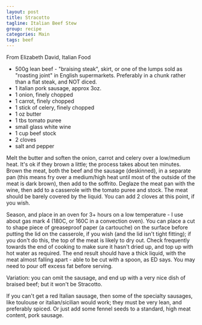 ```yaml
---
layout: post
title: Stracotto
tagline: Italian Beef Stew
group: recipe
categories: Main
tags: beef
---
```


From Elizabeth David, Italian Food

- 500g lean beef - "braising steak", skirt, or one of the lumps sold as "roasting joint" in English supermarkets.  Preferably in a chunk rather than a flat steak, and NOT diced.
- 1 italian pork sausage, approx 3oz.  
- 1 onion, finely chopped
- 1 carrot, finely chopped
- 1 stick of celery, finely chopped
- 1 oz butter
- 1 tbs tomato puree
- small glass white wine
- 1 cup beef stock
- 2 cloves
- salt and pepper

Melt the butter and soften the onion, carrot and celery over a low/medium heat.  It's ok if they brown a little; the process takes about ten minutes.  Brown the meat, both the beef and the sausage (deskinned), in a separate pan (this means fry over a medium/high heat until most of the outside of the meat is dark brown), then add to the soffrito.  Deglaze the meat pan with the wine, then add to a casserole with the tomato puree and stock.  The meat should be barely covered by the liquid.  You can add 2 cloves at this point, if you wish.

Season, and place in an oven for 3+ hours on a low temperature - I use about gas mark 4 (180C, or 160C in a convection oven).  You can place a cut to shape piece of greaseproof paper (a cartouche) on the surface before putting the lid on the casserole, if you wish (and the lid isn't tight fitting); if you don't do this, the top of the meat is likely to dry out.  Check frequently towards the end of cooking to make sure it hasn't dried up, and top up with hot water as required. The end result should have a thick liquid, with the meat almost falling apart - able to be cut with a spoon, as ED says.  You may need to pour off excess fat before serving.

Variation: you can omit the sausage, and end up with a very nice dish of braised beef; but it won't be Stracotto.

If you can't get a red Italian sausage, then some of the specialty sausages, like toulouse or italian/sicilian would work; they must be very lean, and preferably spiced. Or just add some fennel seeds to a standard, high meat content, pork sausage.
